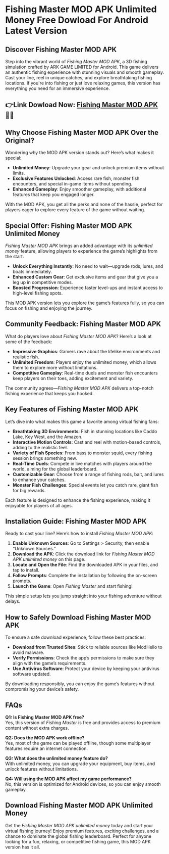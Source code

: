 # Fishing Master MOD APK Unlimited Money Free Dowload For Android Latest Version

## Discover Fishing Master MOD APK

Step into the vibrant world of *Fishing Master MOD APK*, a 3D fishing simulation crafted by ARK GAME LIMITED for Android. This game delivers an authentic fishing experience with stunning visuals and smooth gameplay. Cast your line, reel in unique catches, and explore breathtaking fishing locations. If you're into fishing or just love relaxing games, this version has everything you need for an immersive experience.


## 👉Link Dowload Now: [Fishing Master MOD APK](https://modhello.com/fishing-master/) 👌🏻

## Why Choose Fishing Master MOD APK Over the Original?

Wondering why the MOD APK version stands out? Here’s what makes it special:

- **Unlimited Money**: Upgrade your gear and unlock premium items without limits.
- **Exclusive Features Unlocked**: Access rare fish, monster fish encounters, and special in-game items without spending.
- **Enhanced Gameplay**: Enjoy smoother gameplay, with additional features that keep you engaged longer.

With the MOD APK, you get all the perks and none of the hassle, perfect for players eager to explore every feature of the game without waiting.

## Special Offer: Fishing Master MOD APK Unlimited Money

*Fishing Master MOD APK* brings an added advantage with its *unlimited money* feature, allowing players to experience the game’s highlights from the start.

- **Unlock Everything Instantly**: No need to wait—upgrade rods, lures, and boats immediately.
- **Enhanced Custom Gear**: Get exclusive items and gear that give you a leg up in competitive modes.
- **Boosted Progression**: Experience faster level-ups and instant access to high-level fishing spots.

This MOD APK version lets you explore the game’s features fully, so you can focus on fishing and enjoying the journey.

## Community Feedback: Fishing Master MOD APK

What do players love about *Fishing Master MOD APK*? Here’s a look at some of the feedback:

- **Impressive Graphics**: Gamers rave about the lifelike environments and realistic fish.
- **Unlimited Freedom**: Players enjoy the unlimited money, which allows them to explore more without limitations.
- **Competitive Gameplay**: Real-time duels and monster fish encounters keep players on their toes, adding excitement and variety.

The community agrees—*Fishing Master MOD APK* delivers a top-notch fishing experience that keeps you hooked.

## Key Features of Fishing Master MOD APK

Let’s dive into what makes this game a favorite among virtual fishing fans:

- **Breathtaking 3D Environments**: Fish in stunning locations like Caddo Lake, Key West, and the Amazon.
- **Interactive Motion Controls**: Cast and reel with motion-based controls, adding to the realistic feel.
- **Variety of Fish Species**: From bass to monster squid, every fishing session brings something new.
- **Real-Time Duels**: Compete in live matches with players around the world, aiming for the global leaderboard.
- **Customizable Gear**: Choose from a range of fishing rods, bait, and lures to enhance your catches.
- **Monster Fish Challenges**: Special events let you catch rare, giant fish for big rewards.

Each feature is designed to enhance the fishing experience, making it enjoyable for players of all ages.

## Installation Guide: Fishing Master MOD APK

Ready to cast your line? Here’s how to install *Fishing Master MOD APK*:

1. **Enable Unknown Sources**: Go to Settings > Security, then enable “Unknown Sources.”
2. **Download the APK**: Click the download link for *Fishing Master MOD APK unlimited money* on this page.
3. **Locate and Open the File**: Find the downloaded APK in your files, and tap to install.
4. **Follow Prompts**: Complete the installation by following the on-screen prompts.
5. **Launch the Game**: Open *Fishing Master* and start fishing!

This simple setup lets you jump straight into your fishing adventure without delays.

## How to Safely Download Fishing Master MOD APK

To ensure a safe download experience, follow these best practices:

- **Download from Trusted Sites**: Stick to reliable sources like ModHello to avoid malware.
- **Verify Permissions**: Check the app’s permissions to make sure they align with the game’s requirements.
- **Use Antivirus Software**: Protect your device by keeping your antivirus software updated.

By downloading responsibly, you can enjoy the game’s features without compromising your device’s safety.

## FAQs

**Q1: Is Fishing Master MOD APK free?**  
Yes, this version of *Fishing Master* is free and provides access to premium content without extra charges.

**Q2: Does the MOD APK work offline?**  
Yes, most of the game can be played offline, though some multiplayer features require an internet connection.

**Q3: What does the unlimited money feature do?**  
With unlimited money, you can upgrade your equipment, buy items, and unlock features without limitations.

**Q4: Will using the MOD APK affect my game performance?**  
No, this version is optimized for Android devices, so you can enjoy smooth gameplay.

## Download Fishing Master MOD APK Unlimited Money

Get the *Fishing Master MOD APK unlimited money* today and start your virtual fishing journey! Enjoy premium features, exciting challenges, and a chance to dominate the global fishing leaderboard. Perfect for anyone looking for a fun, relaxing, or competitive fishing game, this MOD APK version has it all.
